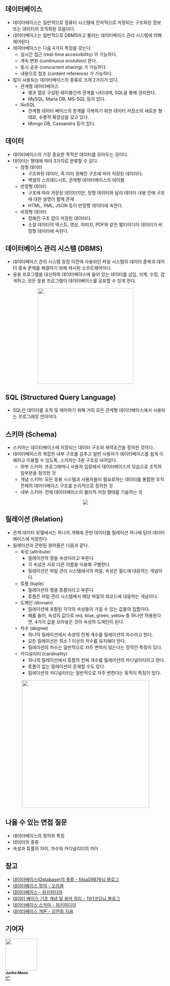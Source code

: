 ## 데이터베이스

- 데이터베이스는 일반적으로 컴퓨터 시스템에 전자적으로 저장되는 구조화된 정보 또는 데이터의 조직화된 모음이다. 
- 데이터베이스는 일반적으로 DBMS라고 불리는 데이터베이스 관리 시스템에 의해 제어된다.
- 데이터베이스는 다음 4가지 특징을 갖는다.
  - 실시간 접근 (real-time accessibility) 이 가능하다.
  - 계속 변화 (continuous evolution) 한다.
  - 동시 공유 (concurrent sharing) 가 가능하다.
  - 내용으로 참조 (content reference) 가 가능하다.
- 많이 사용되는 데이터베이스의 종류로 크게 2가지가 있다.
  - 관계형 데이터베이스
    - 행과 열로 구성된 테이블간의 관계를 나타내며, SQL을 통해 관리한다.
    - MySQL, Maria DB, MS-SQL 등이 있다.
  - NoSQL
    - 관계형 데이터 베이스의 한계를 극복하기 위한 데이터 저장소의 새로운 형태로, 수평적 확장성을 갖고 있다.
    - Mongo DB, Cassandra 등이 있다.



## 데이터

- 데이터베이스의 가장 중요한 목적은 데이터를 모아두는 것이다.
- 데이터는 형태에 따라 3가지로 분류할 수 있다.
  - 정형 데이터
    - 구조화된 데이터, 즉 미리 정해진 구조에 따라 저장된 데이터다.
    - 엑셀의 스프레드시트, 관계형 데이터베이스의 테이블
  - 반정형 데이터
    - 구조에 따라 저장된 데이터지만, 정형 데이터와 달리 데이터 내용 안에 구조에 대한 설명이 함께 존재
    - HTML, XML, JSON 등이 반정형 데이터에 속한다.
  - 비정형 데이터
    - 정해진 구조 없이 저장된 데이터다.
    - 소셜 데이터의 텍스트, 영상, 이미지, PDF와 같은 멀티미디어 데이터가 비정형 데이터에 속한다.



## 데이터베이스 관리 시스템 (DBMS)

- 데이터베이스 관리 시스템 등장 이전에 사용되던 파일 시스템의 데이터 중복과 데이터 종속 문제를 해결하기 위해 제시된 소프트웨어이다.
- 응용 프로그램을 대신하여 데이터베이스에 들어 있는 데이터를 삽입, 삭제, 수정, 검색하고, 모든 응용 프로그램이 데이터베이스를 공유할 수 있게 한다.

<div align='center'>
    <img src='/img/database/db_basic/00.png' height='300px'/>
</div>



## SQL (Structured Query Language)

- SQL은 데이터를 조작 및 제어하기 위해 거의 모든 관계형 데이터베이스에서 사용되는 프로그래밍 언어이다.



## 스키마 (Schema)

- 스키마는 데이터베이스에 저장되는 데이터 구조와 제약조건을 정의한 것이다.
- 데이터베이스의 복잡한 내부 구조를 감추고 일반 사용자가 데이터베이스를 쉽게 이해하고 이용할 수 있도록, 스키마는 3층 구조로 되어있다.
  - 외부 스키마: 프로그래머나 사용자 입장에서 데이터베이스의 모습으로 조직의 일부분을 정의한 것
  - 개념 스키마: 모든 응용 시스템과 사용자들이 필요로하는 데이터를 통합한 조직 전체의 데이터베이스 구조를 논리적으로 정의한 것
  - 내부 스키마: 전체 데이터베이스의 물리적 저장 형태를 기술하는 것

<div align='center'>
    <img src='/img/database/db_basic/01.png' />
</div>

## 릴레이션 (Relation)

- 관계 데이터 모델에서는 하나의 개체에 관한 데이터를 릴레이션 하나에 담아 데이터베이스에 저장한다.
- 릴레이션과 관련된 용어들은 다음과 같다.
  - 속성 (attribute)
    - 릴레이션의 열을 속성이라고 부른다.
    - 각 속성은 서로 다른 이름을 이용해 구별한다.
    - 릴레이션은 파일 관리 시스템에서의 파일, 속성은 필드에 대응하는 개념이다.
  - 튜플 (tuple)
    - 릴레이션의 행을 튜플이라고 부른다.
    - 튜플은 파일 관리 시스템에서 해당 파일의 레코드에 대응하는 개념이다.
  - 도메인 (domain)
    - 릴레이션에 포함된 각각의 속성들이 가질 수 있는 값들의 집합이다.
    - 예를 들어, 속성의 값으로 red, blue, green, yellow 중 하나만 허용된다면, 4가지 값을 모아놓은 것이 속성의 도메인이 된다.
  - 차수 (degree)
    - 하나의 릴레이션에서 속성의 전체 개수를 릴레이션의 차수라고 한다.
    - 모든 릴레이션은 최소 1 이상의 차수를 유지해야 한다.
    - 릴레이션의 차수는 일반적으로 자주 변하지 않는다는 정적인 특징이 있다.
  - 카디널리티 (cardinality)
    - 하나의 릴레이션에서 튜플의 전체 개수를 릴레이션의 카디널리티라고 한다.
    - 튜플이 없는 릴레이션이 존재할 수도 있다.
    - 릴레이션의 카디널리티는 일반적으로 자주 변한다는 동적이 특징이 있다.

<div align='center'>
    <img src='/img/database/db_basic/02.png' width='400px'/>
</div>



## 나올 수 있는 면접 질문

- 데이터베이스의 정의와 특징
- 데이터의 종류
- 속성과 튜플의 차이, 차수와 카디널리티의 차이



## 참고

- [데이터베이스(Database)의 종류 - fdsa09876님 블로그](https://velog.io/@fdsa09876/DB-%EB%8D%B0%EC%9D%B4%ED%84%B0%EB%B2%A0%EC%9D%B4%EC%8A%A4Database%EC%9D%98-%EC%A2%85%EB%A5%98)
- [데이터베이스 정의 - 오라클](https://www.oracle.com/kr/database/what-is-database/)
- [데이터베이스 - 위키피디아](https://ko.wikipedia.org/wiki/%EB%8D%B0%EC%9D%B4%ED%84%B0%EB%B2%A0%EC%9D%B4%EC%8A%A4)
- [데이터 베이스 기초 개념 및 용어 정리 - 1일1코딩님 블로그](https://1-day-1-coding.tistory.com/2)
- [데이터베이스 스키마 - 위키피디아](https://ko.wikipedia.org/wiki/%EB%8D%B0%EC%9D%B4%ED%84%B0%EB%B2%A0%EC%9D%B4%EC%8A%A4_%EC%8A%A4%ED%82%A4%EB%A7%88)
- [데이터베이스 개론 - 김연희 지음](http://www.yes24.com/Product/Goods/67882661)



## 기여자

<td align="center"><a href="https://github.com/zoolake"><img src="https://avatars.githubusercontent.com/u/57625026?v=4" width="100px;" alt=""/><br /><sub><b>Junho Moon</b></sub></a><br /><a href="#platform-zoolake" title="Packaging/porting to new platform">📦</a></td>